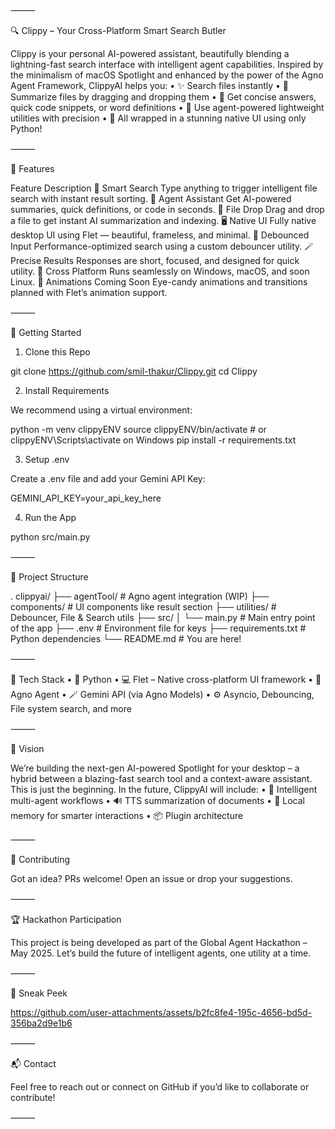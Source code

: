 
⸻

🔍 Clippy – Your Cross-Platform Smart Search Butler

Clippy is your personal AI-powered assistant, beautifully blending a lightning-fast search interface with intelligent agent capabilities. Inspired by the minimalism of macOS Spotlight and enhanced by the power of the Agno Agent Framework, ClippyAI helps you:
	•	✨ Search files instantly
	•	📁 Summarize files by dragging and dropping them
	•	💬 Get concise answers, quick code snippets, or word definitions
	•	🤖 Use agent-powered lightweight utilities with precision
	•	🎯 All wrapped in a stunning native UI using only Python!

⸻

🧠 Features

Feature	Description
🔎 Smart Search	Type anything to trigger intelligent file search with instant result sorting.
🧠 Agent Assistant	Get AI-powered summaries, quick definitions, or code in seconds.
📂 File Drop	Drag and drop a file to get instant AI summarization and indexing.
🖥️ Native UI	Fully native desktop UI using Flet — beautiful, frameless, and minimal.
🔁 Debounced Input	Performance-optimized search using a custom debouncer utility.
🪄 Precise Results	Responses are short, focused, and designed for quick utility.
🔌 Cross Platform	Runs seamlessly on Windows, macOS, and soon Linux.
🎨 Animations Coming Soon	Eye-candy animations and transitions planned with Flet’s animation support.



⸻

🚀 Getting Started

1. Clone this Repo

git clone https://github.com/smil-thakur/Clippy.git
cd Clippy

2. Install Requirements

We recommend using a virtual environment:

python -m venv clippyENV
source clippyENV/bin/activate  # or clippyENV\Scripts\activate on Windows
pip install -r requirements.txt

3. Setup .env

Create a .env file and add your Gemini API Key:

GEMINI_API_KEY=your_api_key_here

4. Run the App

python src/main.py



⸻

📁 Project Structure

.
clippyai/
├── agentTool/                   # Agno agent integration (WIP)
├── components/             # UI components like result section
├── utilities/              # Debouncer, File & Search utils
├── src/
│   └── main.py             # Main entry point of the app
├── .env                    # Environment file for keys
├── requirements.txt        # Python dependencies
└── README.md               # You are here!


⸻

🧩 Tech Stack
	•	🐍 Python
	•	💻 Flet – Native cross-platform UI framework
	•	🧠 Agno Agent
	•	🪄 Gemini API (via Agno Models)
	•	⚙️ Asyncio, Debouncing, File system search, and more

⸻

🎯 Vision

We’re building the next-gen AI-powered Spotlight for your desktop – a hybrid between a blazing-fast search tool and a context-aware assistant. This is just the beginning. In the future, ClippyAI will include:
	•	🔄 Intelligent multi-agent workflows
	•	🔊 TTS summarization of documents
	•	🧠 Local memory for smarter interactions
	•	📦 Plugin architecture

⸻

🤝 Contributing

Got an idea? PRs welcome!
Open an issue or drop your suggestions.

⸻

🏆 Hackathon Participation

This project is being developed as part of the Global Agent Hackathon – May 2025. Let’s build the future of intelligent agents, one utility at a time.

⸻

📸 Sneak Peek



https://github.com/user-attachments/assets/b2fc8fe4-195c-4656-bd5d-356ba2d9e1b6


⸻

📬 Contact

Feel free to reach out or connect on GitHub if you’d like to collaborate or contribute!

⸻
